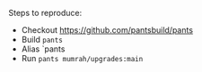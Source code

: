 Steps to reproduce:

* Checkout https://github.com/pantsbuild/pants
* Build `pants`
* Alias `pants
* Run `pants mumrah/upgrades:main`
